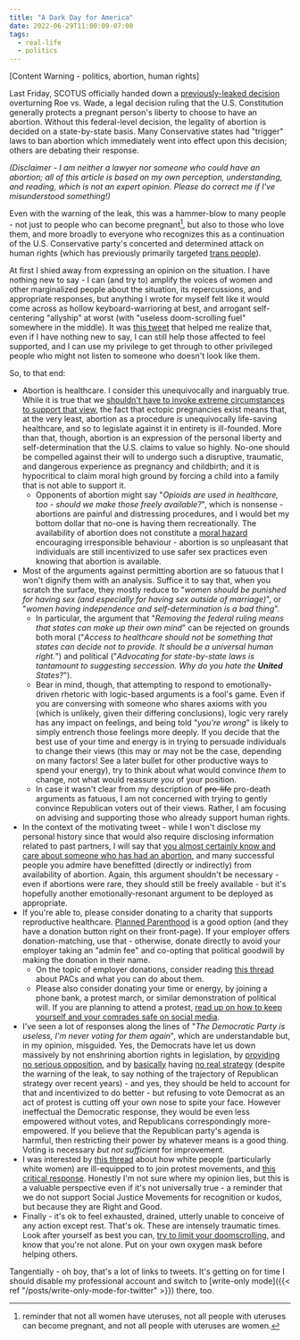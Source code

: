 ```yaml
---
title: "A Dark Day for America"
date: 2022-06-29T11:00:09-07:00
tags:
  - real-life
  - politics
---
```

\[Content Warning - politics, abortion, human rights\]

Last Friday, SCOTUS officially handed down a [previously-leaked decision](https://www.politico.com/news/2022/05/02/supreme-court-abortion-draft-opinion-00029473) overturning  Roe vs. Wade, a legal decision ruling that the U.S. Constitution generally protects a pregnant person's liberty to choose to have an abortion. Without this federal-level decision, the legality of abortion is decided on a state-by-state basis. Many Conservative states had "trigger" laws to ban abortion which immediately went into effect upon this decision; others are debating their response.
<!--more-->
_(Disclaimer - I am neither a lawyer nor someone who could have an abortion; all of this article is based on my own perception, understanding, and reading, which is not an expert opinion. Please do correct me if I've misunderstood something!)_

Even with the warning of the leak, this was a hammer-blow to many people - not just to people who can become pregnant[^1], but also to those who love them, and more broadly to everyone who recognizes this as a continuation of the U.S. Conservative party's concerted and determined attack on human rights (which has previously primarily targeted [trans people](https://www.pbs.org/newshour/politics/why-is-the-gop-escalating-attacks-on-trans-rights-experts-say-the-goal-is-to-make-sure-evangelicals-vote)).

At first I shied away from expressing an opinion on the situation. I have nothing new to say - I can (and try to) amplify the voices of women and other marginalized people about the situation, its repercussions, and appropriate responses, but anything I wrote for myself felt like it would come across as hollow keyboard-warrioring at best, and arrogant self-centering "allyship" at worst (with "useless doom-scrolling fuel" somewhere in the middle). It was [this tweet](https://twitter.com/nlyonne/status/1540807823562625025) that helped me realize that, even if I have nothing new to say, I can still help those affected to feel supported, and I can use my privilege to get through to other privileged people who might not listen to someone who doesn't look like them.

So, to that end:
* Abortion is healthcare. I consider this unequivocally and inarguably true. While it is true that we [shouldn't have to invoke extreme circumstances to support that view](https://twitter.com/jordyvotes/status/1540529686341570561), the fact that ectopic pregnancies exist means that, at the very least, abortion as a procedure _is_ unequivocally life-saving healthcare, and so to legislate against it in entirety is ill-founded. More than that, though, abortion is an expression of the personal liberty and self-determination that the U.S. claims to value so highly. No-one should be compelled against their will to undergo such a disruptive, traumatic, and dangerous experience as pregnancy and childbirth; and it is hypocritical to claim moral high ground by forcing a child into a family that is not able to support it.
  * Opponents of abortion might say "_Opioids are used in healthcare, too - should we make those freely available?_", which is nonsense - abortions are painful and distressing procedures, and I would bet my bottom dollar that no-one is having them recreationally. The availability of abortion does not constitute a [moral hazard](https://en.wikipedia.org/wiki/Moral_hazard) encouraging irresponsible behaviour - abortion is so unpleasant that individuals are still incentivized to use safer sex practices even knowing that abortion is available.
* Most of the arguments against permitting abortion are so fatuous that I won't dignify them with an analysis. Suffice it to say that, when you scratch the surface, they mostly reduce to "_women should be punished for having sex (and especially for having sex outside of marriage)_", or "_women having independence and self-determination is a bad thing_".
  * In particular, the argument that "_Removing the federal ruling means that states can make up their own mind_" can be rejected on grounds both moral ("_Access to healthcare should not be something that states can decide not to provide. It should be a universal human right._") and political ("_Advocating for state-by-state laws is tantamount to suggesting seccession. Why do you hate the **United** States?_").
  * Bear in mind, though, that attempting to respond to emotionally-driven rhetoric with logic-based arguments is a fool's game. Even if you are conversing with someone who shares axioms with you (which is unlikely, given their differing conclusions), logic very rarely has any impact on feelings, and being told "_you're wrong_" is likely to simply entrench those feelings more deeply. If you decide that the best use of your time and energy is in trying to persuade individuals to change their views (this may or may not be the case, depending on many factors! See a later bullet for other productive ways to spend your energy), try to think about what would convince _them_ to change, not what would reassure _you_ of your position.
  * In case it wasn't clear from my description of ~~pro-life~~ pro-death arguments as fatuous, I am not concerned with trying to gently convince Republican voters out of their views. Rather, I am focusing on advising and supporting those who already support human rights.
* In the context of the motivating tweet - while I won't disclose my personal history since that would also require disclosing information related to past partners, I will say that [you almost certainly know and care about someone who has had an abortion](https://twitter.com/DirrrrrrtyDeeee/status/1541433671105662976), and many successful people you admire have benefitted (directly or indirectly) from availability of abortion. Again, this argument shouldn't be necessary - even if abortions were rare, they should still be freely available - but it's hopefully another emotionally-resonant argument to be deployed as appropriate.
* If you're able to, please consider donating to a charity that supports reproductive healthcare. [Planned Parenthood](https://www.plannedparenthood.org/) is a good option (and they have a donation button right on their front-page). If your employer offers donation-matching, use that - otherwise, donate directly to avoid your employer taking an "admin fee" and co-opting that political goodwill by making the donation in their name.
  * On the topic of employer donations, consider reading [this thread](https://twitter.com/migueldeicaza/status/1541069023210872832) about PACs and what you can do about them.
  * Please also consider donating your time or energy, by joining a phone bank, a protest march, or similar demonstration of political will. If you are planning to attend a protest, [read up on how to keep yourself and your comrades safe on social media](https://twitter.com/PugetSupport/status/1287079946364411904).
* I've seen a lot of responses along the lines of "_The Democratic Party is useless, I'm never voting for them again_", which are understandable but, in my opinion, misguided. Yes, the Democrats have let us down massively by not enshrining abortion rights in legislation, by [providing no serious opposition](https://www.independent.co.uk/news/world/americas/us-politics/democrats-roe-v-wade-singing-b2108959.html), and by [basically](https://twitter.com/EoinHiggins_/status/1542101433700552704) having [no real strategy](https://newsletter.danhon.com/archive/s12e30-the-right-to-viable-strategies/) (despite the warning of the leak, to say nothing of the trajectory of Republican strategy over recent years) - and yes, they should be held to account for that and incentivized to do better - but refusing to vote Democrat as an act of protest is cutting off your own nose to spite your face. However ineffectual the Democratic response, they would be even less empowered without votes, and Republicans correspondingly more-empowered. If you believe that the Republican party's agenda is harmful, then restricting their power by whatever means is a good thing. Voting is necessary _but not sufficient_ for improvement.
* I was interested by [this thread](https://twitter.com/MiriamForster/status/1541513593354457088) about how white people (particularly white women) are ill-equipped to to join protest movements, and [this critical response](https://twitter.com/goodfriendraf/status/1541741691715084289). Honestly I'm not sure where my opinion lies, but this is a valuable perspective even if it's not universally true - a reminder that we do not support Social Justice Movements for recognition or kudos, but because they are Right and Good.
* Finally - it's ok to feel exhausted, drained, utterly unable to conceive of any action except rest. That's ok. These are intensely traumatic times. Look after yourself as best you can, [try to limit your doomscrolling](https://twitter.com/JortsTheCat/status/1529699098936287233), and know that you're not alone. Put on your own oxygen mask before helping others.

Tangentially - oh boy, that's a lot of links to tweets. It's getting on for time I should disable my professional account and switch to [write-only mode]({{< ref "/posts/write-only-mode-for-twitter" >}}) there, too.

[^1]: reminder that not all women have uteruses, not all people with uteruses can become pregnant, and not all people with uteruses are women.
